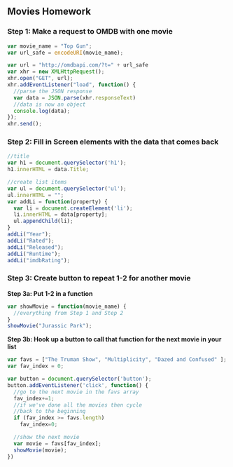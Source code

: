 ## Movies Homework

### Step 1: Make a request to OMDB with one movie

```js
var movie_name = "Top Gun";
var url_safe = encodeURI(movie_name);

var url = "http://omdbapi.com/?t=" + url_safe
var xhr = new XMLHttpRequest();
xhr.open("GET", url);
xhr.addEventListener("load", function() {
  //parse the JSON response
  var data = JSON.parse(xhr.responseText)
  //data is now an object
  console.log(data);
});
xhr.send();
```

### Step 2: Fill in Screen elements with the data that comes back
```js
//title
var h1 = document.querySelector('h1');
h1.innerHTML = data.Title;

//create list items
var ul = document.querySelector('ul');
ul.innerHTML = "";
var addLi = function(property) {
  var li = document.createElement('li');
  li.innerHTML = data[property];
  ul.appendChild(li);
}
addLi("Year");
addLi("Rated");
addLi("Released");
addLi("Runtime");
addLi("imdbRating");
```

### Step 3: Create button to repeat 1-2 for another movie
**Step 3a: Put 1-2 in a function**
```js
var showMovie = function(movie_name) {
  //everything from Step 1 and Step 2
}
showMovie("Jurassic Park");
```

**Step 3b: Hook up a button to call that function for the next movie in your list**
```js
var favs = ["The Truman Show", "Multiplicity", "Dazed and Confused" ];
var fav_index = 0;

var button = document.querySelector('button');
button.addEventListener('click', function() {
  //go to the next movie in the favs array
  fav_index+=1;
  //if we've done all the movies then cycle
  //back to the beginning
  if (fav_index >= favs.length)
    fav_index=0;

  //show the next movie
  var movie = favs[fav_index];
  showMovie(movie);
})
```
